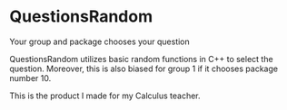 # QuestionsRandom
Your group and package chooses your question

QuestionsRandom utilizes basic random functions in C++ to select the question. Moreover, this is also biased for group 1 if it chooses 
package number 10.

This is the product I made for my Calculus teacher.
